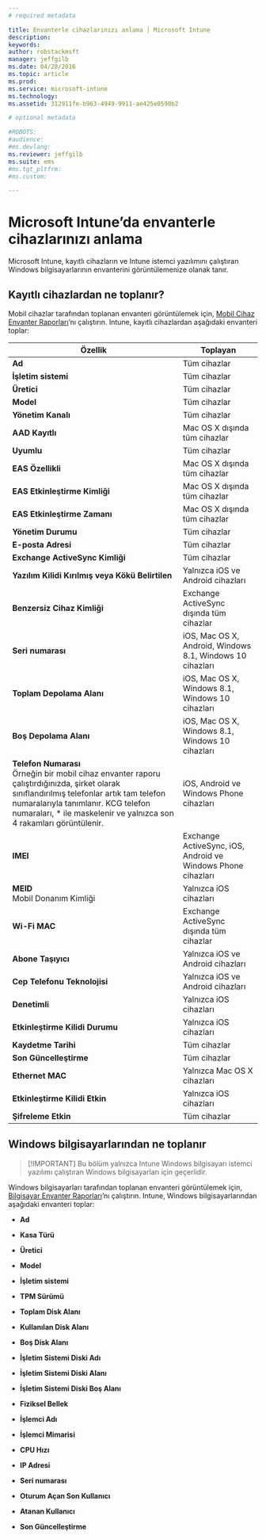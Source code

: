 ```yaml
---
# required metadata

title: Envanterle cihazlarınızı anlama | Microsoft Intune
description:
keywords:
author: robstackmsft
manager: jeffgilb
ms.date: 04/28/2016
ms.topic: article
ms.prod:
ms.service: microsoft-intune
ms.technology:
ms.assetid: 312911fe-b963-4949-9911-ae425e0590b2

# optional metadata

#ROBOTS:
#audience:
#ms.devlang:
ms.reviewer: jeffgilb
ms.suite: ems
#ms.tgt_pltfrm:
#ms.custom:

---
```


# Microsoft Intune’da envanterle cihazlarınızı anlama
Microsoft Intune, kayıtlı cihazların ve Intune istemci yazılımını çalıştıran Windows bilgisayarlarının envanterini görüntülemenize olanak tanır.

## Kayıtlı cihazlardan ne toplanır?
Mobil cihazlar tarafından toplanan envanteri görüntülemek için, [Mobil Cihaz Envanter Raporları](understand-microsoft-intune-operations-by-using-reports.md)’nı çalıştırın. Intune, kayıtlı cihazlardan aşağıdaki envanteri toplar:

|Özellik|Toplayan|
|------------|-----------------------|
|**Ad**|Tüm cihazlar|
|**İşletim sistemi**|Tüm cihazlar|
|**Üretici**|Tüm cihazlar|
|**Model**|Tüm cihazlar|
|**Yönetim Kanalı**|Tüm cihazlar|
|**AAD Kayıtlı**|Mac OS X dışında tüm cihazlar|
|**Uyumlu**|Tüm cihazlar|
|**EAS Özellikli**|Mac OS X dışında tüm cihazlar|
|**EAS Etkinleştirme Kimliği**|Mac OS X dışında tüm cihazlar|
|**EAS Etkinleştirme Zamanı**|Mac OS X dışında tüm cihazlar|
|**Yönetim Durumu**|Tüm cihazlar|
|**E-posta Adresi**|Tüm cihazlar|
|**Exchange ActiveSync Kimliği**|Tüm cihazlar|
|**Yazılım Kilidi Kırılmış veya Kökü Belirtilen**|Yalnızca iOS ve Android cihazları|
|**Benzersiz Cihaz Kimliği**|Exchange ActiveSync dışında tüm cihazlar|
|**Seri numarası**|iOS, Mac OS X, Android, Windows 8.1, Windows 10 cihazları|
|**Toplam Depolama Alanı**|iOS, Mac OS X, Windows 8.1, Windows 10 cihazları|
|**Boş Depolama Alanı**|iOS, Mac OS X, Windows 8.1, Windows 10 cihazları|
|**Telefon Numarası**<br>Örneğin bir mobil cihaz envanter raporu çalıştırdığınızda, şirket olarak sınıflandırılmış telefonlar artık tam telefon numaralarıyla tanımlanır. KCG telefon numaraları, &#42; ile maskelenir ve yalnızca son 4 rakamları görüntülenir.|iOS, Android ve Windows Phone cihazları|
|**IMEI**|Exchange ActiveSync, iOS, Android ve Windows Phone cihazları|
|**MEID**<br>Mobil Donanım Kimliği|Yalnızca iOS cihazları|
|**Wi-Fi MAC**|Exchange ActiveSync dışında tüm cihazlar|
|**Abone Taşıyıcı**|Yalnızca iOS ve Android cihazları|
|**Cep Telefonu Teknolojisi**|Yalnızca iOS ve Android cihazları|
|**Denetimli**|Yalnızca iOS cihazları|
|**Etkinleştirme Kilidi Durumu**|Yalnızca iOS cihazları|
|**Kaydetme Tarihi**|Tüm cihazlar|
|**Son Güncelleştirme**|Tüm cihazlar|
|**Ethernet MAC**|Yalnızca Mac OS X cihazları|
|**Etkinleştirme Kilidi Etkin**|Yalnızca iOS cihazları|
|**Şifreleme Etkin**|Tüm cihazlar|

## Windows bilgisayarlarından ne toplanır
> [!IMPORTANT] Bu bölüm yalnızca Intune Windows bilgisayarı istemci yazılımı çalıştıran Windows bilgisayarları için geçerlidir.

Windows bilgisayarları tarafından toplanan envanteri görüntülemek için, [Bilgisayar Envanter Raporları](understand-microsoft-intune-operations-by-using-reports.md)’nı çalıştırın. Intune, Windows bilgisayarlarından aşağıdaki envanteri toplar:

-   **Ad**

-   **Kasa Türü**

-   **Üretici**

-   **Model**

-   **İşletim sistemi**

-   **TPM Sürümü**

-   **Toplam Disk Alanı**

-   **Kullanılan Disk Alanı**

-   **Boş Disk Alanı**

-   **İşletim Sistemi Diski Adı**

-   **İşletim Sistemi Diski Alanı**

-   **İşletim Sistemi Diski Boş Alanı**

-   **Fiziksel Bellek**

-   **İşlemci Adı**

-   **İşlemci Mimarisi**

-   **CPU Hızı**

-   **IP Adresi**

-   **Seri numarası**

-   **Oturum Açan Son Kullanıcı**

-   **Atanan Kullanıcı**

-   **Son Güncelleştirme**

<!-- this section below belongs in the planning journey
### See Also
[Monitoring and reports with Microsoft Intune](monitoring-and-reports-with-microsoft-intune.md)
-->


<!--HONumber=May16_HO2-->


